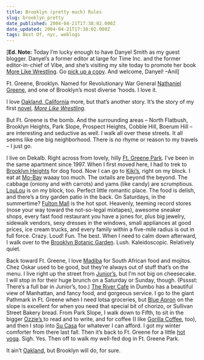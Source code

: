 ```yaml
---
title: Brooklyn (pretty much) Rules
slug: brooklyn_pretty
date_published: 2004-04-21T17:38:02.000Z
date_updated: 2004-04-21T17:38:02.000Z
tags: Best Of, nyc, weblogs
---
```


[**Ed. Note:** Today I’m lucky enough to have Danyel Smith as my guest blogger. Danyel’s a former editor at large for Time Inc. and the former editor-in-chief of Vibe, and she’s visiting my site today to promote her book [More Like Wrestling](http://www.californiaauthors.com/essay_smith.shtml). Go [pick up a copy](http://www.amazon.com/exec/obidos/tg/detail/-/1400046440/2020-20/). And welcome, Danyel! –Anil]

Ft. Greene, Brooklyn. Named for Revolutionary War General [Nathaniel Greene](http://www.cr.nps.gov/museum/treasures/html/P/inde14055.htm), and one of Brooklyn’s most diverse ‘hoods. I love it.

I love [Oakland, California](http://www.oaklandnet.com/) more, but that’s another story. It’s the story of my first [novel](http://www.amazon.com/exec/obidos/tg/detail/-/0609809938/ref=lpr_g_1/102-4228714-9042531?v=glance&amp;s=books), [*More Like Wrestling*](http://www.californiaauthors.com/essay_smith.shtml).

But Ft. Greene is the bomb. And the surrounding areas – North Flatbush, Brooklyn Heights, Park Slope, Prospect Heights, Cobble Hill, Boerum Hill – are interesting and seductive as well. I walk all over these streets. It all seems like one big neighborhood. There is no rhyme or reason to my travels – I just go.

I live on Dekalb. Right across from lovely, hilly [Ft. Greene Park](http://www.fortgreenepark.org/pages/views6.htm). I’ve been in the same apartment since 1997. When I first moved here, I had to trek to [Brooklyn Heights](http://www.brooklynheights-ny.com/) for dog food. Now I can go to [Kiki’s](http://www.citimaps.com/brooklynpages/kiki.html), right on my block. I eat at [Mo-Bay](http://www.citimaps.com/brooklynpages/mobay.html) waaay too much. The oxtails are beyond the beyond. The cabbage (oniony and with carrots) and yams (like candy) are scrumptious. [LouLou](http://www.go-brooklyn.com/html/issues/_vol24/24_27/loulou.html) is on my block, too. Perfect little romantic place. The food is delish, and there’s a tiny garden patio in the back. On Saturdays, in the summertime? [Fulton Mall](http://www.citimaps.com/brooklynpages/fultonstreetmall.html) is the hot spot. Heavenly, teeming record stores (nose your way toward the not-so-legal mixtapes), awesome sneaker shops, every fast food restaurant you have a jones for, plus big jewelry, sidewalk vendors, sexy dresses in the windows, small appliances at good prices, ice cream trucks, and every family within a five-mile radius is out in full force. Crazy. Loud! Fun. The best. When I need to calm down afterward, I walk over to the [Brooklyn Botanic Garden](http://www.bbg.org/). Lush. Kaleidoscopic. Relatively quiet.

Back toward Ft. Greene, I love [Madiba](http://www.citimaps.com/brooklynpages/madiba.html) for South African food and mojitos. Chez Oskar used to be good, but they’re always out of stuff that’s on the menu. I live right up the street from [Junior’s](http://www.citimaps.com/brooklynpages/juniors.html), but I’m not big on cheesecake. I will stop in for their huge brunch on a Saturday or Sunday, though. (Psssst: There’s a full bar in Junior’s, too.) [The River Cafe](http://www.therivercafe.com/) in Dumbo has a beautiful view of Manhattan, and fancy food, and gorgeous service. I go to the giant Pathmark in Ft. Greene when I need lotsa groceries, but [Blue Apron](http://www.citimaps.com/brooklynpages/blue_apron.html) on the slope is excellent for when you need that special bit of chorizo, or Sullivan Street Bakery bread. From Park Slope, I walk down to Fifth, to sit in the bigger [Ozzie’s ](http://www.ozziescoffee.com/about.html)to read and to write, and for coffee (I like [Gorilla Coffee](http://www.newyorkmetro.com/urban/guides/bestofny/food/04/coffee.htm), too), and then I stop into [Su Casa](http://www.citimaps.com/brooklynpages/su_casa.html) for whatever I can afford. I got my winter comforter from there last fall. Then it’s back to Ft. Greene for a little [hot yoga](http://www.yoga-people.com/fortgreene/index.html). Sigh. Yes. Then off to walk my well-fed dog in Ft. Greene Park.

It ain’t [Oakland](http://www.northlakegroup.org/LakeMerritt.cfm), but Brooklyn will do, for sure.
